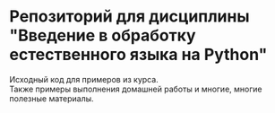 # Репозиторий для дисциплины "Введение в обработку естественного языка на Python"
Исходный код для примеров из курса.  
Также примеры выполнения домашней работы и многие, многие полезные материалы.

